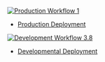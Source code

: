 [![Production Workflow 1](https://github.com/kaw42/kaw42-final/actions/workflows/prod.yml/badge.svg)](https://github.com/kaw42/kaw42-final/actions/workflows/prod.yml)
* [Production Deployment](https://kaw42-final-prod.herokuapp.com/)


[![Development Workflow 3.8](https://github.com/kaw42/kaw42-final/actions/workflows/dev.yml/badge.svg)](https://github.com/kaw42/kaw42-final/actions/workflows/dev.yml)
* [Developmental Deployment](https://kaw42-final-dev.herokuapp.com/)    

 
 

